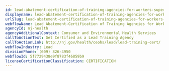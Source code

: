 ```yaml
---
id: lead-abatement-certification-of-training-agencies-for-workers-supervisors
displayname: lead-abatement-certification-of-training-agencies-for-workers-supervisors
urlSlug: lead-abatement-certification-of-training-agencies-for-workers-supervisors
webflowName: Lead Abatement-Certification of Training Agencies for Workers & Supervisors
agencyId: nj-health
agencyAdditionalContext: Consumer and Environmental Health Services
callToActionText: Get Certified as a Lead Training Agency
callToActionLink: http://nj.gov/health/ceohs/lead/lead-training-cert/
webflowIndustry: Lead
divisionPhone: (609) 826-4950
webflowId: 5f7729438e9f8783f46859b9
licenseCertificationClassification: CERTIFICATION
---
```


